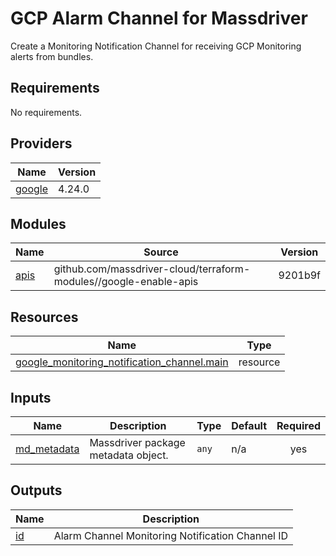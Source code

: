 # GCP Alarm Channel for Massdriver

Create a Monitoring Notification Channel for receiving GCP Monitoring alerts from bundles.

<!-- BEGINNING OF PRE-COMMIT-TERRAFORM DOCS HOOK -->
## Requirements

No requirements.

## Providers

| Name | Version |
|------|---------|
| <a name="provider_google"></a> [google](#provider\_google) | 4.24.0 |

## Modules

| Name | Source | Version |
|------|--------|---------|
| <a name="module_apis"></a> [apis](#module\_apis) | github.com/massdriver-cloud/terraform-modules//google-enable-apis | 9201b9f |

## Resources

| Name | Type |
|------|------|
| [google_monitoring_notification_channel.main](https://registry.terraform.io/providers/hashicorp/google/latest/docs/resources/monitoring_notification_channel) | resource |

## Inputs

| Name | Description | Type | Default | Required |
|------|-------------|------|---------|:--------:|
| <a name="input_md_metadata"></a> [md\_metadata](#input\_md\_metadata) | Massdriver package metadata object. | `any` | n/a | yes |

## Outputs

| Name | Description |
|------|-------------|
| <a name="output_id"></a> [id](#output\_id) | Alarm Channel Monitoring Notification Channel ID |
<!-- END OF PRE-COMMIT-TERRAFORM DOCS HOOK -->
